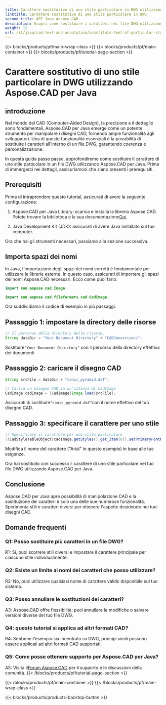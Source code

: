 ```yaml
---
title: Carattere sostitutivo di uno stile particolare in DWG utilizzando Aspose.CAD per Java
linktitle: Carattere sostitutivo di uno stile particolare in DWG
second_title: API Java Aspose.CAD
description: Scopri come sostituire i caratteri nei file DWG utilizzando Aspose.CAD per Java. Guida passo passo per personalizzare gli stili con precisione.
weight: 12
url: /it/java/cad-text-and-annotation/substitute-font-of-particular-style-in-dwg/
---
```


{{< blocks/products/pf/main-wrap-class >}}
{{< blocks/products/pf/main-container >}}
{{< blocks/products/pf/tutorial-page-section >}}

# Carattere sostitutivo di uno stile particolare in DWG utilizzando Aspose.CAD per Java

## introduzione

Nel mondo del CAD (Computer-Aided Design), la precisione e il dettaglio sono fondamentali. Aspose.CAD per Java emerge come un potente strumento per manipolare i disegni CAD, fornendo ampie funzionalità agli sviluppatori. Una di queste funzionalità essenziali è la possibilità di sostituire i caratteri all'interno di un file DWG, garantendo coerenza e personalizzazione.

In questa guida passo passo, approfondiremo come sostituire il carattere di uno stile particolare in un file DWG utilizzando Aspose.CAD per Java. Prima di immergerci nei dettagli, assicuriamoci che siano presenti i prerequisiti.

## Prerequisiti

Prima di intraprendere questo tutorial, assicurati di avere la seguente configurazione:

1.  Aspose.CAD per Java Library: scarica e installa la libreria Aspose.CAD. Potete trovare la biblioteca e la sua documentazione[Qui](https://releases.aspose.com/cad/java/).

2. Java Development Kit (JDK): assicurati di avere Java installato sul tuo computer.

Ora che hai gli strumenti necessari, passiamo alla sezione successiva.

## Importa spazi dei nomi

In Java, l'importazione degli spazi dei nomi corretti è fondamentale per utilizzare le librerie esterne. In questo caso, assicurati di importare gli spazi dei nomi Aspose.CAD necessari. Ecco come puoi farlo:

```java
import com.aspose.cad.Image;

import com.aspose.cad.fileformats.cad.CadImage;

```

Ora suddividiamo il codice di esempio in più passaggi.

## Passaggio 1: impostare la directory delle risorse

```java
// Il percorso della directory delle risorse.
String dataDir = "Your Document Directory" + "CADConversion/";
```

 Sostituire`"Your Document Directory"` con il percorso della directory effettiva dei documenti.

## Passaggio 2: caricare il disegno CAD

```java
String srcFile = dataDir + "conic_pyramid.dxf";

// Carica un disegno CAD in un'istanza di CadImage
CadImage cadImage = (CadImage)Image.load(srcFile);
```

 Assicurati di sostituire`"conic_pyramid.dxf"`con il nome effettivo del tuo disegno CAD.

## Passaggio 3: specificare il carattere per uno stile

```java
// Specificare il carattere per uno stile particolare
((CadStyleTableObject)cadImage.getStyles().get_Item(0)).setPrimaryFontName("Arial");
```

Modifica il nome del carattere ("Arial" in questo esempio) in base alle tue esigenze.

Ora hai sostituito con successo il carattere di uno stile particolare nel tuo file DWG utilizzando Aspose.CAD per Java.

## Conclusione

Aspose.CAD per Java apre possibilità di manipolazione CAD e la sostituzione dei caratteri è solo una delle sue numerose funzionalità. Sperimenta stili e caratteri diversi per ottenere l'aspetto desiderato nei tuoi disegni CAD.

## Domande frequenti

### Q1: Posso sostituire più caratteri in un file DWG?

R1: Sì, puoi scorrere stili diversi e impostare il carattere principale per ciascuno stile individualmente.

### Q2: Esiste un limite ai nomi dei caratteri che posso utilizzare?

R2: No, puoi utilizzare qualsiasi nome di carattere valido disponibile sul tuo sistema.

### Q3: Posso annullare le sostituzioni dei caratteri?

A3: Aspose.CAD offre flessibilità; puoi annullare le modifiche o salvare versioni diverse del tuo file DWG.

### Q4: questo tutorial si applica ad altri formati CAD?

R4: Sebbene l'esempio sia incentrato su DWG, principi simili possono essere applicati ad altri formati CAD supportati.

### Q5: Come posso ottenere supporto per Aspose.CAD per Java?

A5: Visita il[Forum Aspose.CAD](https://forum.aspose.com/c/cad/19) per il supporto e le discussioni della comunità.
{{< /blocks/products/pf/tutorial-page-section >}}

{{< /blocks/products/pf/main-container >}}
{{< /blocks/products/pf/main-wrap-class >}}

{{< blocks/products/products-backtop-button >}}
